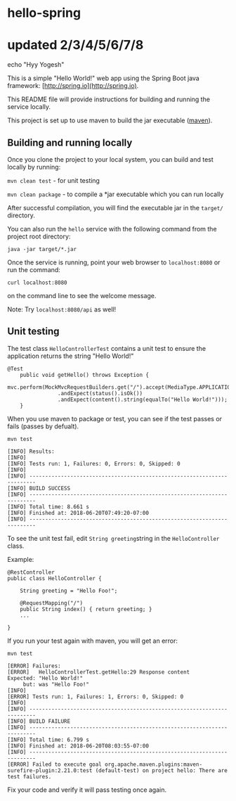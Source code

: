 # hello-spring
# updated 2/3/4/5/6/7/8
echo "Hyy Yogesh"

This is a simple "Hello World!" web app using the Spring Boot java framework:
[http://spring.io](http://spring.io).

This README file will provide instructions for building and running the service locally. 

This project is set up to use maven to build the jar executable ([maven](https://maven.apache.org/install.html)). 


## Building and running locally
Once you clone the project to your local system, you can build and test locally by running:

`mvn clean test` - for unit testing

`mvn clean package` - to compile a *jar executable 
which you can run locally

After successful compilation, you will find the executable jar in the `target/` directory.

You can also run the `hello` service with the following command from the project root directory:

`java -jar target/*.jar`

Once the service is running, point your web browser to `localhost:8080` or run the command:

`curl localhost:8080` 

on the command line to see the welcome message.

Note: Try `localhost:8080/api` as well!
## Unit testing
The test class `HelloControllerTest` contains a unit test to ensure the application returns the string "Hello World!"

~~~
@Test
    public void getHello() throws Exception {
        mvc.perform(MockMvcRequestBuilders.get("/").accept(MediaType.APPLICATION_JSON))
                .andExpect(status().isOk())
                .andExpect(content().string(equalTo("Hello World!")));
    }
~~~

When you use maven to package or test, you can see if the test passes or fails (passes by defualt).

`mvn test`

~~~
[INFO] Results:
[INFO] 
[INFO] Tests run: 1, Failures: 0, Errors: 0, Skipped: 0
[INFO] 
[INFO] ------------------------------------------------------------------------
[INFO] BUILD SUCCESS
[INFO] ------------------------------------------------------------------------
[INFO] Total time: 8.661 s
[INFO] Finished at: 2018-06-20T07:49:20-07:00
[INFO] ------------------------------------------------------------------------

~~~


To see the unit test fail, edit `String greeting`string in the `HelloController` class.

Example:

~~~
@RestController
public class HelloController {

	String greeting = "Hello Foo!";

    @RequestMapping("/")
    public String index() { return greeting; }
    ...

}
~~~

If you run your test again with maven, you will get an error:

`mvn test`

~~~
[ERROR] Failures: 
[ERROR]   HelloControllerTest.getHello:29 Response content
Expected: "Hello World!"
     but: was "Hello Foo!"
[INFO] 
[ERROR] Tests run: 1, Failures: 1, Errors: 0, Skipped: 0
[INFO] 
[INFO] ------------------------------------------------------------------------
[INFO] BUILD FAILURE
[INFO] ------------------------------------------------------------------------
[INFO] Total time: 6.799 s
[INFO] Finished at: 2018-06-20T08:03:55-07:00
[INFO] ------------------------------------------------------------------------
[ERROR] Failed to execute goal org.apache.maven.plugins:maven-surefire-plugin:2.21.0:test (default-test) on project hello: There are test failures.
~~~

Fix your code and verify it will pass testing once again.
